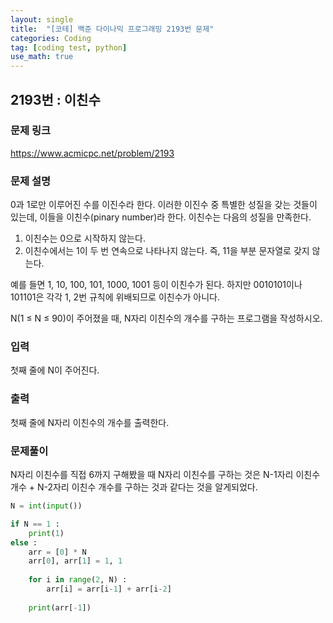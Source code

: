 ```yaml
---
layout: single
title:  "[코테] 백준 다이나믹 프로그래밍 2193번 문제"
categories: Coding
tag: [coding test, python]
use_math: true
---
```


## 2193번 : 이친수
### 문제 링크
<https://www.acmicpc.net/problem/2193>

### 문제 설명
0과 1로만 이루어진 수를 이진수라 한다. 이러한 이진수 중 특별한 성질을 갖는 것들이 있는데, 이들을 이친수(pinary number)라 한다. 이친수는 다음의 성질을 만족한다.

1. 이친수는 0으로 시작하지 않는다.
2. 이친수에서는 1이 두 번 연속으로 나타나지 않는다. 즉, 11을 부분 문자열로 갖지 않는다.

예를 들면 1, 10, 100, 101, 1000, 1001 등이 이친수가 된다. 하지만 0010101이나 101101은 각각 1, 2번 규칙에 위배되므로 이친수가 아니다.

N(1 ≤ N ≤ 90)이 주어졌을 때, N자리 이친수의 개수를 구하는 프로그램을 작성하시오.

### 입력
첫째 줄에 N이 주어진다.

### 출력
첫째 줄에 N자리 이친수의 개수를 출력한다.

### 문제풀이
N자리 이친수를 직접 6까지 구해봤을 때 N자리 이친수를 구하는 것은 N-1자리 이친수 개수 + N-2자리 이친수 개수를 구하는 것과 같다는 것을 알게되었다.

```python
N = int(input())

if N == 1 : 
    print(1)
else : 
    arr = [0] * N
    arr[0], arr[1] = 1, 1
    
    for i in range(2, N) :
        arr[i] = arr[i-1] + arr[i-2]
    
    print(arr[-1])
```
